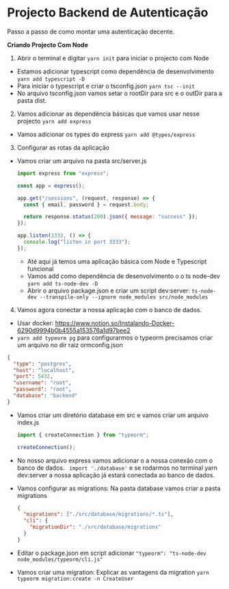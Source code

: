 # Projecto Backend de Autenticação

Passo a passo de como montar uma autenticação decente.

**Criando Projecto Com Node**

1. Abrir o terminal e digitar `yarn init` para iniciar o projecto com Node

- Estamos adicionar typescript como dependência de desenvolvimento `yarn add typescript -D`
- Para iniciar o typescript e criar o tsconfig.json `yarn tsc --init`
- No arquivo tsconfig.json vamos setar o rootDir para src e o outDir para a pasta dist.

2. Vamos adicionar as dependência básicas que vamos usar nesse projecto `yarn add express`

- Vamos adicionar os types do express `yarn add @types/express`

3. Configurar as rotas da aplicação

- Vamos criar um arquivo na pasta src/server.js

  ```js
  import express from "express";

  const app = express();

  app.get("/sessions", (request, response) => {
    const { email, password } = request.body;

    return response.status(200).json({ message: "success" });
  });

  app.listen(3333, () => {
    console.log("listen in port 3333");
  });
  ```

  - Até aqui já temos uma aplicação básica com Node e Typescript funcional
  - Vamos add como dependência de desenvolvimento o o ts node-dev `yarn add ts-node-dev -D`
  - Abrir o arquivo package.json e criar um script dev:server: `ts-node-dev --transpile-only --ignore node_modules src/node_modules`

4. Vamos agora conectar a nossa aplicação com o banco de dados.

- Usar docker: https://www.notion.so/Instalando-Docker-6290d9994b0b4555a153576a1d97bee2
- `yarn add typeorm pg` para configurarmos o typeorm precisamos criar um arquivo no dir raiz ormconfig.json

```json
{
  "type": "postgres",
  "host": "localhost",
  "port": 5432,
  "username": "root",
  "password": "root",
  "database": "backend"
}
```

- Vamos criar um diretório database em src e vamos criar um arquivo index.js

  ```js
  import { createConnection } from "typeorm";

  createConnection();
  ```

- No nosso arquivo express vamos adicionar o a nossa conexão com o banco de dados.
  ` import './database'`
  e se rodarmos no terminal yarn dev:server a nossa aplicação já estará conectada ao banco de dados.

- Vamos configurar as migrations:
  Na pasta database vamos criar a pasta migrations

  ```json
  {
    "migrations": ["./src/database/migrations/*.ts"],
    "cli": {
      "migrationDir": "./src/database/migrations"
    }
  }
  ```

- Editar o package.json em script adicionar
  `"typeorm": "ts-node-dev node_modules/typeorm/cli.js"`

- Vamos criar uma migration: Explicar as vantagens da migration
  `yarn typeorm migration:create -n CreateUser`
